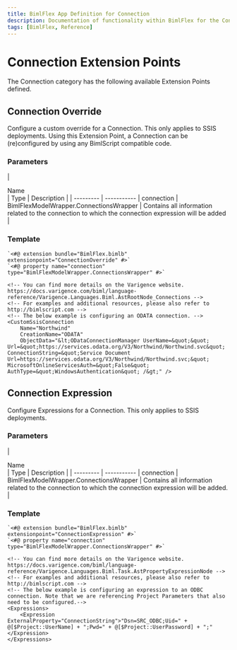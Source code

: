```yaml
---
title: BimlFlex App Definition for Connection
description: Documentation of functionality within BimlFlex for the Connection Extension Point category
tags: [BimlFlex, Reference]
---
```


# Connection Extension Points

The Connection category has the following available Extension Points defined.
  
## Connection Override

Configure a custom override for a Connection. This only applies to SSIS deployments. Using this Extension Point, a Connection can be (re)configured by using any BimlScript compatible code.

### Parameters

| <div style="width:150px">Name</div> | Type | Description |
| --------- | ----------- |
connection | BimlFlexModelWrapper.ConnectionsWrapper | Contains all information related to the connection to which the connection expression will be added |

### Template

```biml
`<#@ extension bundle="BimlFlex.bimlb" extensionpoint="ConnectionOverride" #>`
`<#@ property name="connection" type="BimlFlexModelWrapper.ConnectionsWrapper" #>`

<!-- You can find more details on the Varigence website. https://docs.varigence.com/biml/language-reference/Varigence.Languages.Biml.AstRootNode_Connections -->
<!-- For examples and additional resources, please also refer to http://bimlscript.com -->
<!-- The below example is configuring an ODATA connection. -->
<CustomSsisConnection
	Name="Northwind"
	CreationName="ODATA"
	ObjectData="&lt;ODataConnectionManager UserName=&quot;&quot; Url=&quot;https://services.odata.org/V3/Northwind/Northwind.svc&quot; ConnectionString=&quot;Service Document Url=https://services.odata.org/V3/Northwind/Northwind.svc;&quot; MicrosoftOnlineServicesAuth=&quot;False&quot; AuthType=&quot;WindowsAuthentication&quot; /&gt;" />
```

## Connection Expression

Configure Expressions for a Connection. This only applies to SSIS deployments.

### Parameters

| <div style="width:150px">Name</div> | Type | Description |
| --------- | ----------- |
connection | BimlFlexModelWrapper.ConnectionsWrapper | Contains all information related to the connection to which the connection expression will be added. |

### Template

```biml
`<#@ extension bundle="BimlFlex.bimlb" extensionpoint="ConnectionExpression" #>`
`<#@ property name="connection" type="BimlFlexModelWrapper.ConnectionsWrapper" #>`

<!-- You can find more details on the Varigence website. https://docs.varigence.com/biml/language-reference/Varigence.Languages.Biml.Task.AstPropertyExpressionNode -->
<!-- For examples and additional resources, please also refer to http://bimlscript.com -->
<!-- The below example is configuring an expression to an ODBC connection. Note that we are referencing Project Parameters that also need to be configured.-->
<Expressions>
	<Expression ExternalProperty="ConnectionString">"Dsn=SRC_ODBC;Uid=" + @[$Project::UserName] + ";Pwd=" + @[$Project::UserPassword] + ";"</Expression>
</Expressions>
```

